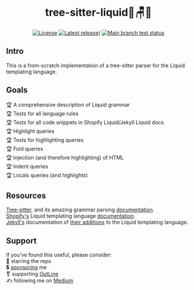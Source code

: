 <h1 align="center">tree-sitter-liquid🌴🪑💧</h1>
<div align="center">

[![License](https://img.shields.io/github/license/adamazing/tree-sitter-liquid?label=License)](LICENSE "MIT")
[![Latest release)](https://img.shields.io/github/v/tag/adamazing/tree-sitter-liquid?logo=SemVer&include_prereleases&label=Release)](releases)
[![Main branch test status](https://img.shields.io/github/actions/workflow/status/adamazing/tree-sitter-liquid/test.yml?event=push&logo=githubactions&logoColor=rgb(255%2C255%2C255)&label=Build)](actions/workflows/test.yml?query=event%3Apush)

</div>

## Intro
This is a from-scratch implementation of a tree-sitter parser for the Liquid templating language.

## Goals
🏆 A comprehensive description of Liquid grammar  
🏆 Tests for all language rules  
🏆 Tests for all code snippets in Shopify Liquid/Jekyll Liquid docs  
🏆 Highlight queries  
🏆 Tests for highlighting queries  
🏆 Fold queries  
🏆 Injection (and therefore highlighting) of HTML  
🏆 Indent queries  
🏆 Locals queries (and highlights)  
  
## Resources

[Tree-sitter](https://github.com/tree-sitter/tree-sitter), and its amazing grammar parsing [documentation](https://tree-sitter.github.io/tree-sitter/).  
[Shopify's](https://shopify.github.io/) Liquid templating language [documentation](https://shopify.github.io/liquid/basics/introduction/).  
[Jekyll's](https://jekyllrb.com/) documentation of [their additions](https://jekyllrb.com/docs/liquid/) to the Liquid templating language.  

## Support

If you've found this useful, please consider:  
    🌟 starring the repo  
    💲 [sponsoring](https://github.com/sponsors/adamazing) me  
    ⚧️  supporting [OutLine](https://outline.org.nz/donate)  
    ✍️ following me on [Medium](https://medium.com/@adamhenley)
